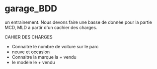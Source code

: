 # garage_BDD
un entrainement. Nous devons faire une basse de donnée pour la partie MCD, MLD à partir d'un cachier des charges.

CAHIER DES CHARGES
- Connaitre le nombre de voiture sur le parc
- neuve et occasion
- Connaitre la marque la + vendu  
- le modèle le + vendu 
